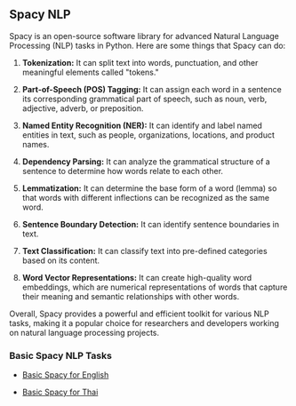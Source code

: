 ## Spacy NLP

Spacy is an open-source software library for advanced Natural Language Processing (NLP) tasks in Python. Here are some things that Spacy can do:

1. **Tokenization:** It can split text into words, punctuation, and other meaningful elements called "tokens."

2. **Part-of-Speech (POS) Tagging:** It can assign each word in a sentence its corresponding grammatical part of speech, such as noun, verb, adjective, adverb, or preposition.

3. **Named Entity Recognition (NER):** It can identify and label named entities in text, such as people, organizations, locations, and product names.

4. **Dependency Parsing:** It can analyze the grammatical structure of a sentence to determine how words relate to each other.

5. **Lemmatization:** It can determine the base form of a word (lemma) so that words with different inflections can be recognized as the same word.

6. **Sentence Boundary Detection:** It can identify sentence boundaries in text.

7. **Text Classification:** It can classify text into pre-defined categories based on its content.

8. **Word Vector Representations:** It can create high-quality word embeddings, which are numerical representations of words that capture their meaning and semantic relationships with other words.

Overall, Spacy provides a powerful and efficient toolkit for various NLP tasks, making it a popular choice for researchers and developers working on natural language processing projects.

### Basic Spacy NLP Tasks 

- [Basic Spacy for English](https://github.com/jonfernq/News-Automation/blob/main/SpacyNLP/BasicSpacyEnglish)

- [Basic Spacy for Thai](https://github.com/jonfernq/News-Automation/tree/main/SpacyNLP/BasicSpacyThai)
